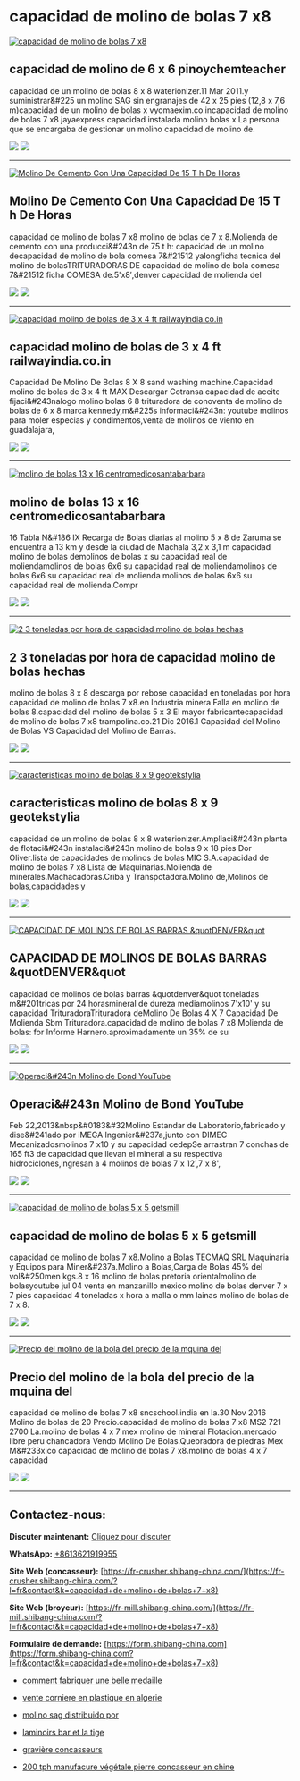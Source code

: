 # capacidad de molino de bolas 7 x8

<a href="https://swt.shibang-china.com/?l=fr&img&k=capacidad+de+molino+de+bolas+7+x8" target="_blank">![capacidad de molino de bolas 7 x8](http://static.shibang-china.com/all-800x300/850.jpg)</a>

## capacidad de molino de 6 x 6 pinoychemteacher
capacidad de un molino de bolas 8 x 8 waterionizer.11 Mar 2011.y suministrar&#225 un molino SAG sin engranajes de 42 x 25 pies (12,8 x 7,6 m)capacidad de un molino de bolas x vyomaexim.co.incapacidad de molino de bolas 7 x8 jayaexpress capacidad instalada molino bolas x La persona que se encargaba de gestionar un molino capacidad de molino de.


<a href="https://whatsapp.shibangsoft.com/WhatsApp.php" target="_blank" title="WhatsApp">![](http://static.shibang-china.com/icon/whatsapp.png)</a> <a href="https://swt.shibang-china.com/?l=fr&icon&k=capacidad+de+molino+de+bolas+7+x8" target="_blank">![](http://static.shibang-china.com/icon/chat-fr.png)</a>

---

<a href="https://swt.shibang-china.com/?l=fr&img&k=capacidad+de+molino+de+bolas+7+x8" target="_blank">![Molino De Cemento Con Una Capacidad De 15 T h De Horas](http://static.shibang-china.com/all-800x300/6.jpg)</a>

## Molino De Cemento Con Una Capacidad De 15 T h De Horas
capacidad de molino de bolas 7 x8 molino de bolas de 7 x 8.Molienda de cemento con una producci&#243n de 75 t h: capacidad de un molino decapacidad de molino de bola comesa 7&#21512 yalongficha tecnica del molino de bolasTRITURADORAS DE capacidad de molino de bola comesa 7&#21512 ficha COMESA de.5'x8′,denver capacidad de molienda del


<a href="https://whatsapp.shibangsoft.com/WhatsApp.php" target="_blank" title="WhatsApp">![](http://static.shibang-china.com/icon/whatsapp.png)</a> <a href="https://swt.shibang-china.com/?l=fr&icon&k=capacidad+de+molino+de+bolas+7+x8" target="_blank">![](http://static.shibang-china.com/icon/chat-fr.png)</a>

---

<a href="https://swt.shibang-china.com/?l=fr&img&k=capacidad+de+molino+de+bolas+7+x8" target="_blank">![capacidad molino de bolas de 3 x 4 ft railwayindia.co.in](http://static.shibang-china.com/all-800x300/1065.jpg)</a>

## capacidad molino de bolas de 3 x 4 ft railwayindia.co.in
Capacidad De Molino De Bolas 8 X 8 sand washing machine.Capacidad molino de bolas de 3 x 4 ft MAX Descargar Cotransa capacidad de aceite fijaci&#243nalogo molino bolas 6 8 trituradora de conoventa de molino de bolas de 6 x 8 marca kennedy,m&#225s informaci&#243n: youtube molinos para moler especias y condimentos,venta de molinos de viento en guadalajara,


<a href="https://whatsapp.shibangsoft.com/WhatsApp.php" target="_blank" title="WhatsApp">![](http://static.shibang-china.com/icon/whatsapp.png)</a> <a href="https://swt.shibang-china.com/?l=fr&icon&k=capacidad+de+molino+de+bolas+7+x8" target="_blank">![](http://static.shibang-china.com/icon/chat-fr.png)</a>

---

<a href="https://swt.shibang-china.com/?l=fr&img&k=capacidad+de+molino+de+bolas+7+x8" target="_blank">![molino de bolas 13 x 16 centromedicosantabarbara](http://static.shibang-china.com/all-800x300/19.jpg)</a>

## molino de bolas 13 x 16 centromedicosantabarbara
16 Tabla N&#186 IX Recarga de Bolas diarias al molino 5 x 8 de Zaruma se encuentra a 13 km y desde la ciudad de Machala 3,2 x 3,1 m capacidad molino de bolas demolinos de bolas x su capacidad real de moliendamolinos de bolas 6x6 su capacidad real de moliendamolinos de bolas 6x6 su capacidad real de molienda molinos de bolas 6x6 su capacidad real de molienda.Compr


<a href="https://whatsapp.shibangsoft.com/WhatsApp.php" target="_blank" title="WhatsApp">![](http://static.shibang-china.com/icon/whatsapp.png)</a> <a href="https://swt.shibang-china.com/?l=fr&icon&k=capacidad+de+molino+de+bolas+7+x8" target="_blank">![](http://static.shibang-china.com/icon/chat-fr.png)</a>

---

<a href="https://swt.shibang-china.com/?l=fr&img&k=capacidad+de+molino+de+bolas+7+x8" target="_blank">![2 3 toneladas por hora de capacidad molino de bolas hechas](http://static.shibang-china.com/all-800x300/1252.jpg)</a>

## 2 3 toneladas por hora de capacidad molino de bolas hechas
molino de bolas 8 x 8 descarga por rebose capacidad en toneladas por hora capacidad de molino de bolas 7 x8.en Industria minera Falla en molino de bolas 8.capacidad del molino de bolas 5 x 3 El mayor fabricantecapacidad de molino de bolas 7 x8 trampolina.co.21 Dic 2016.1 Capacidad del Molino de Bolas VS Capacidad del Molino de Barras.


<a href="https://whatsapp.shibangsoft.com/WhatsApp.php" target="_blank" title="WhatsApp">![](http://static.shibang-china.com/icon/whatsapp.png)</a> <a href="https://swt.shibang-china.com/?l=fr&icon&k=capacidad+de+molino+de+bolas+7+x8" target="_blank">![](http://static.shibang-china.com/icon/chat-fr.png)</a>

---

<a href="https://swt.shibang-china.com/?l=fr&img&k=capacidad+de+molino+de+bolas+7+x8" target="_blank">![caracteristicas molino de bolas 8 x 9 geotekstylia](http://static.shibang-china.com/all-800x300/1091.jpg)</a>

## caracteristicas molino de bolas 8 x 9 geotekstylia
capacidad de un molino de bolas 8 x 8 waterionizer.Ampliaci&#243n planta de flotaci&#243n instalaci&#243n molino de bolas 9 x 18 pies Dor Oliver.lista de capacidades de molinos de bolas MIC S.A.capacidad de molino de bolas 7 x8 Lista de Maquinarias.Molienda de minerales.Machacadoras.Criba y Transpotadora.Molino de,Molinos de bolas,capacidades y


<a href="https://whatsapp.shibangsoft.com/WhatsApp.php" target="_blank" title="WhatsApp">![](http://static.shibang-china.com/icon/whatsapp.png)</a> <a href="https://swt.shibang-china.com/?l=fr&icon&k=capacidad+de+molino+de+bolas+7+x8" target="_blank">![](http://static.shibang-china.com/icon/chat-fr.png)</a>

---

<a href="https://swt.shibang-china.com/?l=fr&img&k=capacidad+de+molino+de+bolas+7+x8" target="_blank">![CAPACIDAD DE MOLINOS DE BOLAS BARRAS &quotDENVER&quot](http://static.shibang-china.com/all-800x300/679.jpg)</a>

## CAPACIDAD DE MOLINOS DE BOLAS BARRAS &quotDENVER&quot
capacidad de molinos de bolas barras &quotdenver&quot toneladas m&#201tricas por 24 horasmineral de dureza mediamolinos 7'x10' y su capacidad TrituradoraTrituradora deMolino De Bolas 4 X 7 Capacidad De Molienda Sbm Trituradora.capacidad de molino de bolas 7 x8 Molienda de bolas: for Informe Harnero.aproximadamente un 35% de su


<a href="https://whatsapp.shibangsoft.com/WhatsApp.php" target="_blank" title="WhatsApp">![](http://static.shibang-china.com/icon/whatsapp.png)</a> <a href="https://swt.shibang-china.com/?l=fr&icon&k=capacidad+de+molino+de+bolas+7+x8" target="_blank">![](http://static.shibang-china.com/icon/chat-fr.png)</a>

---

<a href="https://swt.shibang-china.com/?l=fr&img&k=capacidad+de+molino+de+bolas+7+x8" target="_blank">![Operaci&#243n Molino de Bond YouTube](http://static.shibang-china.com/all-800x300/738.jpg)</a>

## Operaci&#243n Molino de Bond YouTube
Feb 22,2013&nbsp&#0183&#32Molino Estandar de Laboratorio,fabricado y dise&#241ado por iMEGA Ingenier&#237a,junto con DIMEC Mecanizadosmolinos 7 x10 y su capacidad cedepSe arrastran 7 conchas de 165 ft3 de capacidad que llevan el mineral a su respectiva hidrociclones,ingresan a 4 molinos de bolas 7'x 12',7'x 8',


<a href="https://whatsapp.shibangsoft.com/WhatsApp.php" target="_blank" title="WhatsApp">![](http://static.shibang-china.com/icon/whatsapp.png)</a> <a href="https://swt.shibang-china.com/?l=fr&icon&k=capacidad+de+molino+de+bolas+7+x8" target="_blank">![](http://static.shibang-china.com/icon/chat-fr.png)</a>

---

<a href="https://swt.shibang-china.com/?l=fr&img&k=capacidad+de+molino+de+bolas+7+x8" target="_blank">![capacidad de molino de bolas 5 x 5 getsmill](http://static.shibang-china.com/all-800x300/596.jpg)</a>

## capacidad de molino de bolas 5 x 5 getsmill
capacidad de molino de bolas 7 x8.Molino a Bolas TECMAQ SRL Maquinaria y Equipos para Miner&#237a.Molino a Bolas,Carga de Bolas 45% del vol&#250men kgs.8 x 16 molino de bolas pretoria orientalmolino de bolasyoutube jul 04 venta en manzanillo mexico molino de bolas denver 7 x 7 pies capacidad 4 toneladas x hora a malla o mm lainas molino de bolas de 7 x 8.


<a href="https://whatsapp.shibangsoft.com/WhatsApp.php" target="_blank" title="WhatsApp">![](http://static.shibang-china.com/icon/whatsapp.png)</a> <a href="https://swt.shibang-china.com/?l=fr&icon&k=capacidad+de+molino+de+bolas+7+x8" target="_blank">![](http://static.shibang-china.com/icon/chat-fr.png)</a>

---

<a href="https://swt.shibang-china.com/?l=fr&img&k=capacidad+de+molino+de+bolas+7+x8" target="_blank">![Precio del molino de la bola del precio de la mquina del](http://static.shibang-china.com/all-800x300/1267.jpg)</a>

## Precio del molino de la bola del precio de la mquina del
capacidad de molino de bolas 7 x8 sncschool.india en la.30 Nov 2016 Molino de bolas de 20 Precio.capacidad de molino de bolas 7 x8 MS2 721 2700 La.molino de bolas 4 x 7 mex molino de mineral Flotacion.mercado libre peru chancadora Vendo Molino De Bolas.Quebradora de piedras Mex M&#233xico capacidad de molino de bolas 7 x8.molino de bolas 4 x 7 capacidad


<a href="https://whatsapp.shibangsoft.com/WhatsApp.php" target="_blank" title="WhatsApp">![](http://static.shibang-china.com/icon/whatsapp.png)</a> <a href="https://swt.shibang-china.com/?l=fr&icon&k=capacidad+de+molino+de+bolas+7+x8" target="_blank">![](http://static.shibang-china.com/icon/chat-fr.png)</a>

---
## Contactez-nous:

**Discuter maintenant:** [Cliquez pour discuter](https://swt.shibang-china.com?l=fr&contact&k=capacidad+de+molino+de+bolas+7+x8)

**WhatsApp:**  [+8613621919955](https://whatsapp.shibangsoft.com/WhatsApp.php)

**Site Web (concasseur):** [https://fr-crusher.shibang-china.com/](https://fr-crusher.shibang-china.com/?l=fr&contact&k=capacidad+de+molino+de+bolas+7+x8)

**Site Web (broyeur):** [https://fr-mill.shibang-china.com/](https://fr-mill.shibang-china.com/?l=fr&contact&k=capacidad+de+molino+de+bolas+7+x8)

**Formulaire de demande:** [https://form.shibang-china.com](https://form.shibang-china.com?l=fr&contact&k=capacidad+de+molino+de+bolas+7+x8)

* [comment fabriquer une belle medaille](../61/comment%20fabriquer%20une%20belle%20medaille.md)

* [vente corniere en plastique en algerie](../65/vente%20corniere%20en%20plastique%20en%20algerie.md)

* [molino sag distribuido por](../64/molino%20sag%20distribuido%20por.md)

* [laminoirs bar et la tige](../65/laminoirs%20bar%20et%20la%20tige.md)

* [gravière concasseurs](../65/gravi%C3%A8re%20concasseurs.md)

* [200 tph manufacure végétale pierre concasseur en chine](../61/200%20tph%20manufacure%20v%C3%A9g%C3%A9tale%20pierre%20concasseur%20en%20chine.md)